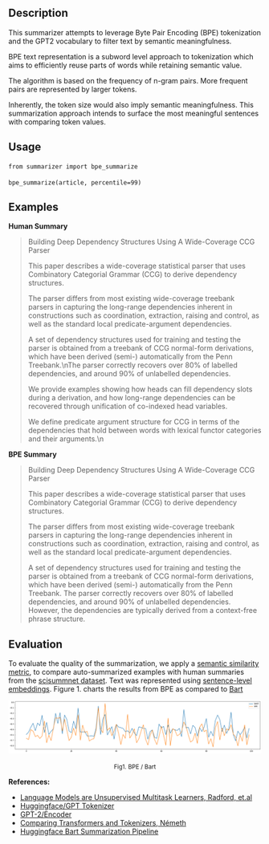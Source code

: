 ## Description

This summarizer attempts to leverage Byte Pair Encoding (BPE) tokenization and the GPT2 vocabulary to filter text by semantic meaningfulness.

BPE text representation is a subword level approach to tokenization which aims to efficiently reuse parts of words while retaining semantic value.

The algorithm is based on the frequency of n-gram pairs. More frequent pairs are represented by larger tokens.

Inherently, the token size would also imply semantic meaningfulness. This summarization approach intends to surface the most meaningful sentences with comparing token values.

## Usage

```
from summarizer import bpe_summarize

bpe_summarize(article, percentile=99)
```

## Examples

**Human Summary**

<blockquote>

Building Deep Dependency Structures Using A Wide-Coverage CCG Parser

This paper describes a wide-coverage statistical parser that uses Combinatory Categorial Grammar (CCG) to derive dependency structures.

The parser differs from most existing wide-coverage treebank parsers in capturing the long-range dependencies inherent in constructions such as coordination, extraction, raising and control, as well as the standard local predicate-argument dependencies.

A set of dependency structures used for training and testing the parser is obtained from a treebank of CCG normal-form derivations, which have been derived (semi-) automatically from the Penn Treebank.\nThe parser correctly recovers over 80% of labelled dependencies, and around 90% of unlabelled dependencies.

We provide examples showing how heads can fill dependency slots during a derivation, and how long-range dependencies can be recovered through unification of co-indexed head variables.

We define predicate argument structure for CCG in terms of the dependencies that hold between words with lexical functor categories and their arguments.\n
</blockquote>

**BPE Summary**

<blockquote>

Building Deep Dependency Structures Using A Wide-Coverage CCG Parser

This paper describes a wide-coverage statistical parser that uses Combinatory Categorial Grammar (CCG) to derive dependency structures.

The parser differs from most existing wide-coverage treebank parsers in capturing the long-range dependencies inherent in constructions such as coordination, extraction, raising and control, as well as the standard local predicate-argument dependencies.

A set of dependency structures used for training and testing the parser is obtained from a treebank of CCG normal-form derivations, which have been derived (semi-) automatically from the Penn Treebank. The parser correctly recovers over 80% of labelled dependencies, and around 90% of unlabelled dependencies. However, the dependencies are typically derived from a context-free phrase structure.
</blockquote>

## Evaluation

To evaluate the quality of the summarization, we apply a [semantic similarity metric](https://www.tensorflow.org/api_docs/python/tf/keras/losses/cosine_similarity), to compare auto-summarized examples with human summaries from the [scisummnet dataset](https://cs.stanford.edu/~myasu/projects/scisumm_net/). Text was represented using [sentence-level embeddings](https://tfhub.dev/google/universal-sentence-encoder/4). Figure 1. charts the results from BPE as compared to [Bart](https://huggingface.co/transformers/model_doc/bart.html)

![BART/BPE](summarizer/validation/bart_comparison.png)
<p style="text-align: center;"><small>Fig1. BPE / Bart</small></p>

**References:**
- [Language Models are Unsupervised Multitask Learners, Radford, et.al](paper/language_models_are_unsupervised_multitask_learners.pdf)
- [Huggingface/GPT Tokenizer](https://github.com/huggingface/transformers/blob/827d6d6ef071029cfe82838a18dab046b5813976/src/transformers/tokenization_gpt2.py)
- [GPT-2/Encoder](https://github.com/openai/gpt-2/blob/master/src/encoder.py)
- [Comparing Transformers and Tokenizers, Németh](https://towardsdatascience.com/comparing-transformer-tokenizers-686307856955)
- [Huggingface Bart Summarization Pipeline](https://huggingface.co/transformers/model_doc/bart.html)
